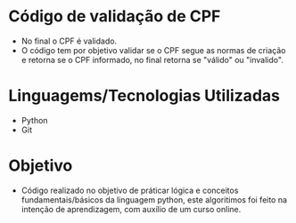 # Código de validação de CPF
  - No final o CPF é validado.
  - O código tem por objetivo validar se o CPF segue as normas de criação e retorna se o CPF informado, no final retorna se "válido" ou "invalido".

# Linguagems/Tecnologias Utilizadas
  - Python
  - Git

# Objetivo
  - Código realizado no objetivo de práticar lógica e conceitos fundamentais/básicos da linguagem python, este algoritimos foi feito na intenção de aprendizagem, com auxílio de um curso online.
